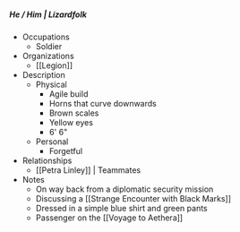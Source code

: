##### He / Him | Lizardfolk 
 
- Occupations 
	- Soldier
- Organizations 
	- [[Legion]] 
- Description
	- Physical 
		- Agile build
		- Horns that curve downwards
		- Brown scales
		- Yellow eyes
		- 6' 6"
	- Personal 
		- Forgetful
- Relationships 
	- [[Petra Linley]] | Teammates 
- Notes 
	- On way back from a diplomatic security mission
	- Discussing a [[Strange Encounter with Black Marks]]
	- Dressed in a simple blue shirt and green pants
	- Passenger on the [[Voyage to Aethera]]
